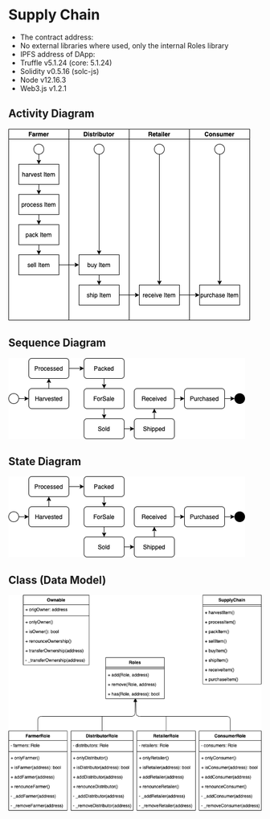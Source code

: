 # Supply Chain

- The contract address: 
- No external libraries where used, only the internal Roles library
- IPFS address of DApp: 
- Truffle v5.1.24 (core: 5.1.24)
- Solidity v0.5.16 (solc-js)
- Node v12.16.3
- Web3.js v1.2.1

## Activity Diagram

![Activity Diagram](https://github.com/kostja93/Supply-Chain/blob/master/doc/Supply-Chain-Activity.png)

## Sequence Diagram

![Sequence Diagram](https://github.com/kostja93/Supply-Chain/blob/master/doc/Supply-Chain-State.png)

## State Diagram

![State Diagram](https://github.com/kostja93/Supply-Chain/blob/master/doc/Supply-Chain-State.png)

## Class (Data Model)

![Class Diagram](https://github.com/kostja93/Supply-Chain/blob/master/doc/Supply-Chain-Class.png)
